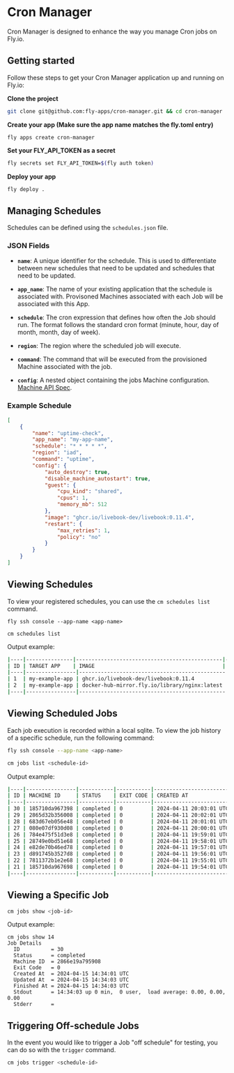# Cron Manager

Cron Manager is designed to enhance the way you manage Cron jobs on Fly.io.


## Getting started

Follow these steps to get your Cron Manager application up and running on Fly.io:

**Clone the project**
```bash
git clone git@github.com:fly-apps/cron-manager.git && cd cron-manager
```

**Create your app (Make sure the app name matches the fly.toml entry)**
```
fly apps create cron-manager
```

**Set your **FLY_API_TOKEN** as a secret**
```bash
fly secrets set FLY_API_TOKEN=$(fly auth token)
```

**Deploy your app**
```bash
fly deploy .
```


## Managing Schedules

Schedules can be defined using the `schedules.json` file. 

### JSON Fields

- **`name`**: A unique identifier for the schedule. This is used to differentiate between new schedules that need to be updated and schedules that need to be updated.
  
- **`app_name`**: The name of your existing application that the schedule is associated with.  Provisoned Machines associated with each Job will be associated with this App.
  
- **`schedule`**: The cron expression that defines how often the Job should run. The format follows the standard cron format (minute, hour, day of month, month, day of week).

- **`region`**: The region where the scheduled job will execute.
  
- **`command`**: The command that will be executed from the provisioned Machine associated with the job.

- **`config`**: A nested object containing the jobs Machine configuration.
[Machine API Spec](https://docs.machines.dev/#tag/machines/post/apps/{app_name}/machines).


### Example Schedule
```json
[
    {
        "name": "uptime-check",
        "app_name": "my-app-name",
        "schedule": "* * * * *",
        "region": "iad",
        "command": "uptime",
        "config": {
            "auto_destroy": true,
            "disable_machine_autostart": true,
            "guest": {
                "cpu_kind": "shared",
                "cpus": 1,
                "memory_mb": 512
            },
            "image": "ghcr.io/livebook-dev/livebook:0.11.4",
            "restart": {
                "max_retries": 1,
                "policy": "no"
            }
        }
    }
]
```



## Viewing Schedules
To view your registered schedules, you can use the `cm schedules list` command.  

```
fly ssh console --app-name <app-name>

cm schedules list
```

Output example:
```bash
|----|---------------|-----------------------------------------------|-----------|--------|----------------|---------|
| ID | TARGET APP    | IMAGE                                         | SCHEDULE  | REGION | RESTART POLICY | COMMAND |
|----|----------------|-----------------------------------------------|-----------|--------|----------------|---------|
| 1  | my-example-app | ghcr.io/livebook-dev/livebook:0.11.4          | * * * * * | iad    | no             | uptime  |
| 2  | my-example-app | docker-hub-mirror.fly.io/library/nginx:latest | 0 * * * * | ord    | no             | df -h   |
|----|----------------|-----------------------------------------------|-----------|--------|----------------|---------|
```

## Viewing Scheduled Jobs
Each job execution is recorded within a local sqlite.  To view the job history of a specific schedule, run the following command:

```bash
fly ssh console --app-name <app-name>

cm jobs list <schedule-id>
```

Output example:
```bash
|----|----------------|-----------|-----------|-------------------------|-------------------------|-------------------------|
| ID | MACHINE ID     | STATUS    | EXIT CODE | CREATED AT              | UPDATED AT              | FINISHED AT             |
|----|----------------|-----------|-----------|-------------------------|-------------------------|-------------------------|
| 30 | 185710da967398 | completed | 0         | 2024-04-11 20:03:01 UTC | 2024-04-11 20:03:03 UTC | 2024-04-11 20:03:03 UTC |
| 29 | 2865d32b356008 | completed | 0         | 2024-04-11 20:02:01 UTC | 2024-04-11 20:02:03 UTC | 2024-04-11 20:02:03 UTC |
| 28 | 683d67eb056e48 | completed | 0         | 2024-04-11 20:01:01 UTC | 2024-04-11 20:01:04 UTC | 2024-04-11 20:01:04 UTC |
| 27 | 080e07df930d08 | completed | 0         | 2024-04-11 20:00:01 UTC | 2024-04-11 20:00:06 UTC | 2024-04-11 20:00:06 UTC |
| 26 | 784e475f51d3e8 | completed | 0         | 2024-04-11 19:59:01 UTC | 2024-04-11 19:59:03 UTC | 2024-04-11 19:59:03 UTC |
| 25 | 28749e0bd51e68 | completed | 0         | 2024-04-11 19:58:01 UTC | 2024-04-11 19:58:03 UTC | 2024-04-11 19:58:03 UTC |
| 24 | e82de70b46ed78 | completed | 0         | 2024-04-11 19:57:01 UTC | 2024-04-11 19:57:03 UTC | 2024-04-11 19:57:03 UTC |
| 23 | d891745b3527d8 | completed | 0         | 2024-04-11 19:56:01 UTC | 2024-04-11 19:56:04 UTC | 2024-04-11 19:56:04 UTC |
| 22 | 7811372b1e2e68 | completed | 0         | 2024-04-11 19:55:01 UTC | 2024-04-11 19:55:03 UTC | 2024-04-11 19:55:03 UTC |
| 21 | 185710da967698 | completed | 0         | 2024-04-11 19:54:01 UTC | 2024-04-11 19:54:04 UTC | 2024-04-11 19:54:04 UTC |
|----|----------------|-----------|-----------|-------------------------|-------------------------|-------------------------|
```

## Viewing a Specific Job
```bash
cm jobs show <job-id>
```

Output example:
```
cm jobs show 14
Job Details
  ID          = 30
  Status      = completed
  Machine ID  = 2866e19a795908
  Exit Code   = 0
  Created At  = 2024-04-15 14:34:01 UTC
  Updated At  = 2024-04-15 14:34:03 UTC
  Finished At = 2024-04-15 14:34:03 UTC
  Stdout      = 14:34:03 up 0 min,  0 user,  load average: 0.00, 0.00, 0.00
  Stderr      =
```


## Triggering Off-schedule Jobs
In the event you would like to trigger a Job "off schedule" for testing, you can do so with the `trigger` command.

```bash
cm jobs trigger <schedule-id>
```


